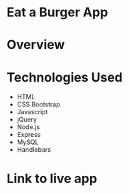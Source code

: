 # Eat a Burger App

# Overview


# Technologies Used
* HTML
* CSS Bootstrap
* Javascript
* jQuery
* Node.js
* Express
* MySQL
* Handlebars

# Link to live app

